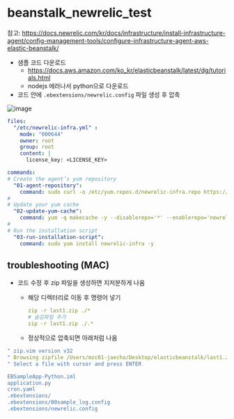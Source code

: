 # beanstalk_newrelic_test
참고: https://docs.newrelic.com/kr/docs/infrastructure/install-infrastructure-agent/config-management-tools/configure-infrastructure-agent-aws-elastic-beanstalk/

- 샘플 코드 다운로드
    - https://docs.aws.amazon.com/ko_kr/elasticbeanstalk/latest/dg/tutorials.html
    - nodejs 에러나서 python으로 다운로드
- 코드 안에 `.ebextensions/newrelic.config` 파일 생성 후 압축

![image](https://github.com/jaeeuncho34/beanstalk_newrelic_test/assets/60213218/2b2d1d6e-0168-456a-856a-e17c569d773f)

```yaml
files:
  "/etc/newrelic-infra.yml" :
    mode: "000644"
    owner: root
    group: root
    content: |
      license_key: <LICENSE_KEY>

commands:
# Create the agent’s yum repository
  "01-agent-repository":
    command: sudo curl -o /etc/yum.repos.d/newrelic-infra.repo https://download.newrelic.com/infrastructure_agent/linux/yum/amazonlinux/2023/x86_64/newrelic-infra.repo
#
# Update your yum cache
  "02-update-yum-cache":
    command: yum -q makecache -y --disablerepo='*' --enablerepo='newrelic-infra'
#
# Run the installation script
  "03-run-installation-script":
    command: sudo yum install newrelic-infra -y
```

## troubleshooting (MAC)

- 코드 수정 후 zip 파일을 생성하면 지저분하게 나옴
    - 해당 디렉터리로 이동 후 명령어 넣기
        
        ```yaml
        zip -r last1.zip ./*
        # 숨김파일 추가
        zip -r last1.zip ./.*
        ```
        
    - 정상적으로 압축되면 아래처럼 나옴

```yaml
" zip.vim version v32
" Browsing zipfile /Users/mzc01-jaecho/Desktop/elasticbeanstalk/last1.zip
" Select a file with cursor and press ENTER

EBSampleApp-Python.iml
application.py
cron.yaml
.ebextensions/
.ebextensions/00sample_log.config
.ebextensions/newrelic.config
```
